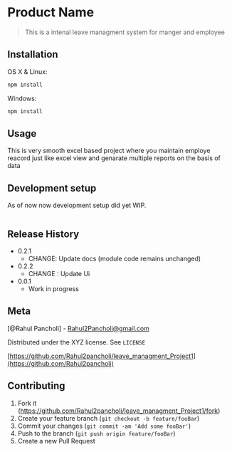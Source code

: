 # Product Name
> This is a intenal leave managment system for manger and employee


## Installation

OS X & Linux:

```sh
npm install 
```

Windows:

```sh
npm install
```

## Usage 

This is very smooth excel based project where you maintain employe reacord just like excel view and genarate multiple reports on the basis of data

## Development setup

As of now now development setup did yet WIP.

```sh
```

## Release History

* 0.2.1
    * CHANGE: Update docs (module code remains unchanged)
* 0.2.2 
    * CHANGE : Update Ui
* 0.0.1
    * Work in progress

## Meta

[@Rahul Pancholi] -  Rahul2Pancholi@gmail.com

Distributed under the XYZ license. See ``LICENSE``

[https://github.com/Rahul2pancholi/leave_managment_Project1](https://github.com/Rahul2pancholi)

## Contributing

1. Fork it (<https://github.com/Rahul2pancholi/leave_managment_Project1/fork>)
2. Create your feature branch (`git checkout -b feature/fooBar`)
3. Commit your changes (`git commit -am 'Add some fooBar'`)
4. Push to the branch (`git push origin feature/fooBar`)
5. Create a new Pull Request



